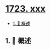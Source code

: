 # [1723. xxx](https://github.com/Tdahuyou/TNotes.leetcode/tree/main/notes/1723.%20xxx)

<!-- region:toc -->

- [1. 📝 概述](#1--概述)

<!-- endregion:toc -->

## 1. 📝 概述
